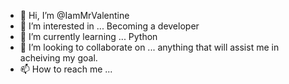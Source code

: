 - 👋 Hi, I’m @IamMrValentine
- 👀 I’m interested in ... Becoming a developer
- 🌱 I’m currently learning ... Python
- 💞️ I’m looking to collaborate on ... anything that will assist me in acheiving my goal.
- 📫 How to reach me ...

<!---
IamMrValentine/IamMrValentine is a ✨ special ✨ repository because its `README.md` (this file) appears on your GitHub profile.
You can click the Preview link to take a look at your changes.
--->
